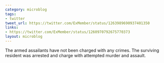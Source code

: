 ```yaml
---
category: microblog
tags:
- twitter
tweet_url: https://twitter.com/ExMember/status/1263989690937401350
links:
- https://twitter.com/ExMember/status/1260970792675770373
layout: microblog
---
```

The armed assailants have not been charged with any crimes. The surviving resident was arrested and charge with attempted murder and assault.
